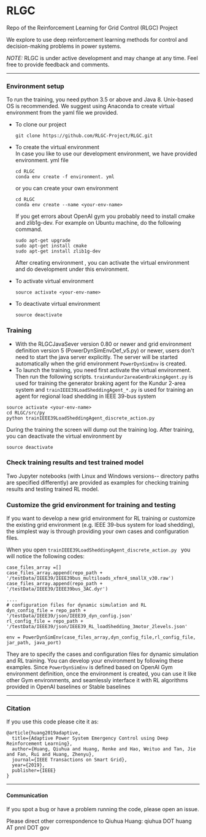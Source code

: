 # RLGC
Repo of the Reinforcement Learning for Grid Control (RLGC) Project

We explore to use deep reinforcement learning methods for control and decision-making problems in power systems.

*NOTE:* RLGC is under active development and may change at any time. Feel free to provide feedback and comments.
    
--------------------------------------
### Environment setup  

   To run the training, you need python 3.5 or above and Java 8. Unix-based OS is recommended. We suggest using Anaconda to create virtual environment from the yaml file we provided.  

   - To clone our project  
     
     ```  
     git clone https://github.com/RLGC-Project/RLGC.git
     ```

   - To create the virtual environment   
     In case you like to use our development environment, we have provided environment. yml file
     
     ```
     cd RLGC
     conda env create -f environment. yml
     ``` 
     
     or you can create your own environment
     ```
     cd RLGC    
     conda env create --name <your-env-name>  
     ```

     If you get errors about OpenAI gym you probably need to install cmake and zlib1g-dev. For example on Ubuntu machine, do the following command.  

     ```  
     sudo apt-get upgrade
     sudo apt-get install cmake
     sudo apt-get install zlib1g-dev
     ```

     After creating environment **<your-env-name>**, you can activate the virtual environment and do development under this environment.  

   - To activate virtual environment  

     ```
     source activate <your-env-name>  
     ```

   - To deactivate virtual environment  

     ```
     source deactivate
     ```


### Training

- With the RLGCJavaSever version 0.80 or newer and 
grid environment definition version 5 (PowerDynSimEnvDef_v5.py)
 or newer, users don't need to start the java server explicitly. 
 The server will be started automatically when the grid environment
 ``PowerDynSimEnv`` is created.
- To launch the training, you need first activate the virtual 
environment. Then run the following scripts. 
```trainKundur2areaGenBrakingAgent.py``` is used for training 
the generator braking agent for the Kundur 2-area system and ```trainIEEE39LoadSheddingAgent_*.py``` is used for training an agent for regional load shedding in IEEE 39-bus system


```
source activate <your-env-name> 
cd RLGC/src/py  
python trainIEEE39LoadSheddingAgent_discrete_action.py 
```

During the training the screen will dump out the training log. After training, you can deactivate the virtual environment by  

```
source deactivate
```



###  Check training results and test trained model

Two Jupyter notebooks (with Linux and Windows versions-- directory paths are specified differently) are provided as examples for checking training results and testing trained RL model.



### Customize the grid environment for training and testing
If you want to develop a new grid environment for RL training or customize the existing grid environment (e.g. IEEE 39-bus system for load shedding), the simplest way is through providing 
your own cases and configuration files. 

When you open ``trainIEEE39LoadSheddingAgent_discrete_action.py `` you will notice the following
codes:

```
case_files_array =[]
case_files_array.append(repo_path + '/testData/IEEE39/IEEE39bus_multiloads_xfmr4_smallX_v30.raw')
case_files_array.append(repo_path + '/testData/IEEE39/IEEE39bus_3AC.dyr')

....
# configuration files for dynamic simulation and RL
dyn_config_file = repo_path + '/testData/IEEE39/json/IEEE39_dyn_config.json'
rl_config_file = repo_path + '/testData/IEEE39/json/IEEE39_RL_loadShedding_3motor_2levels.json'

env = PowerDynSimEnv(case_files_array,dyn_config_file,rl_config_file, jar_path, java_port)
```

They are to specify the cases and configuration files for dynamic simulation and RL training.
You can develop your environment by following these examples. Since ``PowerDynSimEnv`` is defined based on 
OpenAI Gym environment definition, once the environment is created, you can use it like other Gym environments,
and seamlessly interface it with RL algorithms provided in OpenAI baselines or Stable baselines 


--------------------------------------

### Citation

If you use this code please cite it as:

```
@article{huang2019adaptive,
  title={Adaptive Power System Emergency Control using Deep Reinforcement Learning},
  author={Huang, Qiuhua and Huang, Renke and Hao, Weituo and Tan, Jie and Fan, Rui and Huang, Zhenyu},
  journal={IEEE Transactions on Smart Grid},
  year={2019},
  publisher={IEEE}
}
```


--------------------------------------
#### Communication

If you spot a bug or have a problem running the code, please open an issue.

Please direct other correspondence to Qiuhua Huang: qiuhua DOT huang AT pnnl DOT gov

